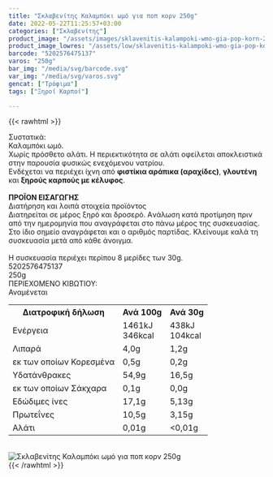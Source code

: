 ```yaml
---
title: "Σκλαβενίτης Καλαμπόκι ωμό για ποπ κορν 250g"
date: 2022-05-22T11:25:57+03:00
categories: ["Σκλαβενίτης"]
product_image: "/assets/images/sklavenitis-kalampoki-wmo-gia-pop-korn-250g.jpg"
product_image_lowres: "/assets/low/sklavenitis-kalampoki-wmo-gia-pop-korn-250g.jpg"
barcode: "5202576475137"
varos: "250g"
bar_img: "/media/svg/barcode.svg"
var_img: "/media/svg/varos.svg"
gencat: ["Τρόφιμα"]
tags: ["Ξηροί Καρποί"]

---
```

{{< rawhtml >}}

<div class="sload516"><div class="product"><div id="sistatika">Συστατικά:</div><div class="alltext">Καλαμπόκι ωμό.<br>Χωρίς πρόσθετο αλάτι. Η περιεκτικότητα σε αλάτι οφείλεται αποκλειστικά στην παρουσία φυσικώς ενεχόμενου νατρίου.<br>Ενδέχεται να περιέχει ίχνη από <b>φιστίκια αράπικα (αραχίδες)</b>, <b>γλουτένη</b> και <b>ξηρούς καρπούς με κέλυφος</b>.<br><br><b>ΠΡΟΪΟΝ ΕΙΣΑΓΩΓΗΣ</b></div><div id="loipa">Διατήρηση και λοιπά στοιχεία προϊόντος</div><div class="alltext">Διατηρείται σε μέρος ξηρό και δροσερό. Aνάλωση κατά προτίμηση πριν από την ημερομηνία που αναγράφεται στο πάνω μέρος της συσκευασίας. Στο ίδιο σημείο αναγράφεται και ο αριθμός παρτίδας. Κλείνουμε καλά τη συσκευασία μετά από κάθε άνοιγμα.<br><br>Η συσκευασία περιέχει περίπου 8 μερίδες των 30g.</div><div id="barcode"><div id="barimage1"></div><span id="bartext">5202576475137</span></div><div id="varos"><div id="varosimage1"></div><span id="varostext">250g</span></div><div id="kivotio">ΠΕΡΙΕΧΟΜΕΝΟ ΚΙΒΩΤΙΟΥ:<br>Αναμένεται</div><div class="tabout"><table id="diatable"><tbody><tr><th>Διατροφική δήλωση</th><th>Ανά 100g</th><th>Ανά 30g</th></tr><tr><td class="texr2">Ενέργεια</td><td class="texr">1461kJ<br>346kcal</td><td class="texr">438kJ<br>104kcal</td></tr><tr><td class="texr2">Λιπαρά</td><td class="texr">4,0g</td><td class="texr">1,2g</td></tr><tr><td class="gray">εκ των οποίων Κορεσµένα</td><td class="gray2">0,5g</td><td class="gray2">0,2g</td></tr><tr><td class="texr2">Yδατάνθρακες</td><td class="texr">54,9g</td><td class="texr">16,5g</td></tr><tr><td class="gray">εκ των οποίων Σάκχαρα</td><td class="gray2">0,1g</td><td class="gray2">0,0g</td></tr><tr><td class="texr2">Eδώδιμες ίνες</td><td class="texr">17,1g</td><td class="texr">5,13g</td></tr><tr><td class="texr2">Πρωτεΐνες</td><td class="texr">10,5g</td><td class="texr">3,15g</td></tr><tr><td class="texr2">Αλάτι</td><td class="texr">0,01g</td><td class="texr">&lt;0,01g</td></tr></tbody></table></div><br><div class="pimg"><img alt="Σκλαβενίτης Καλαμπόκι ωμό για ποπ κορν 250g" title="Σκλαβενίτης Καλαμπόκι ωμό για ποπ κορν 250g" src="/assets/images/sklavenitis-kalampoki-wmo-gia-pop-korn-250g.jpg"></div></div></div>
{{< /rawhtml >}}


